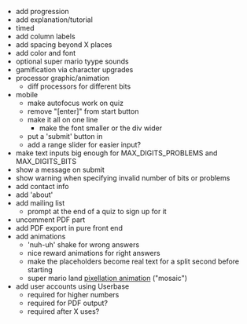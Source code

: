 - add progression
- add explanation/tutorial
- timed
- add column labels
- add spacing beyond X places
- add color and font
- optional super mario tyype sounds
- gamification via character upgrades
- processor graphic/animation
  - diff processors for different bits
- mobile
  - make autofocus work on quiz
  - remove "[enter]" from start button
  - make it all on one line 
    - make the font smaller or the div wider
  - put a 'submit' button in
  - add a range slider for easier input?
- make text inputs big enough for MAX_DIGITS_PROBLEMS and MAX_DIGITS_BITS
- show a message on submit
- show warning when specifying invalid number of bits or problems
- add contact info
- add 'about'
- add mailing list
  - prompt at the end of a quiz to sign up for it
- uncomment PDF part
- add PDF export in pure front end
- add animations
  - 'nuh-uh' shake for wrong answers
  - nice reward animations for right answers
  - make the placeholders become real text for a split second before starting
  - super mario land [pixellation animation](http://blog.swishscripts.com/2019/06/19/snes-mosaic-effect/) ("mosaic")
- add user accounts using Userbase
  - required for higher numbers
  - required for PDF output?
  - required after X uses?
